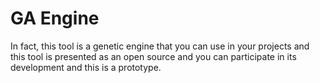 # GA Engine
In fact, this tool is a genetic engine that you can use in your projects and this tool is presented as an open source and you can participate in its development and this is a prototype.
